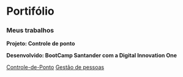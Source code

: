 # Portifólio

### Meus trabalhos

**Projeto: Controle de ponto** 

**Desenvolvido: BootCamp Santander  com a Digital Innovation One**

[Controle-de-Ponto](https://github.com/fabiopereirareis/Controle-de-Ponto)
[Gestão de pessoas](https://github.com/fabiopereirareis/Gestao_de_Pessoas)

